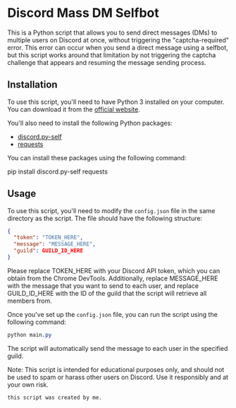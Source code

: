 # Discord Mass DM Selfbot

This is a Python script that allows you to send direct messages (DMs) to multiple users on Discord at once, without triggering the "captcha-required" error. This error can occur when you send a direct message using a selfbot, but this script works around that limitation by not triggering the captcha challenge that appears and resuming the message sending process.

## Installation

To use this script, you'll need to have Python 3 installed on your computer. You can download it from the [official website](https://www.python.org/downloads/).

You'll also need to install the following Python packages:

- [discord.py-self](https://github.com/dolfies/discord.py-self)
- [requests](https://pypi.org/project/requests/)

You can install these packages using the following command:

pip install discord.py-self requests

## Usage

To use this script, you'll need to modify the `config.json` file in the same directory as the script. The file should have the following structure:

```json
{
  "token": "TOKEN_HERE",
  "message": "MESSAGE_HERE",
  "guild": GUILD_ID_HERE
}
```

Please replace TOKEN_HERE with your Discord API token, which you can obtain from the Chrome DevTools. Additionally, replace MESSAGE_HERE with the message that you want to send to each user, and replace GUILD_ID_HERE with the ID of the guild that the script will retrieve all members from.

Once you've set up the `config.json` file, you can run the script using the following command:

```css
python main.py
```

The script will automatically send the message to each user in the specified guild.

Note: This script is intended for educational purposes only, and should not be used to spam or harass other users on Discord. Use it responsibly and at your own risk.

```
this script was created by me.
```
